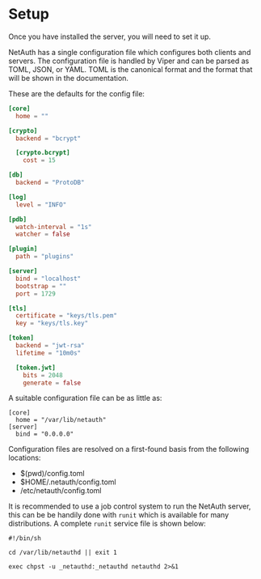 # Setup

Once you have installed the server, you will need to set it up.

NetAuth has a single configuration file which configures both clients
and servers.  The configuration file is handled by Viper and can be
parsed as TOML, JSON, or YAML.  TOML is the canonical format and the
format that will be shown in the documentation.

These are the defaults for the config file:

```toml
[core]
  home = ""

[crypto]
  backend = "bcrypt"

  [crypto.bcrypt]
    cost = 15

[db]
  backend = "ProtoDB"

[log]
  level = "INFO"

[pdb]
  watch-interval = "1s"
  watcher = false

[plugin]
  path = "plugins"

[server]
  bind = "localhost"
  bootstrap = ""
  port = 1729

[tls]
  certificate = "keys/tls.pem"
  key = "keys/tls.key"

[token]
  backend = "jwt-rsa"
  lifetime = "10m0s"

  [token.jwt]
    bits = 2048
    generate = false
```

A suitable configuration file can be as little as:

```
[core]
  home = "/var/lib/netauth"
[server]
  bind = "0.0.0.0"
```

Configuration files are resolved on a first-found basis from the
following locations:

  * $(pwd)/config.toml
  * $HOME/.netauth/config.toml
  * /etc/netauth/config.toml

It is recommended to use a job control system to run the NetAuth
server, this can be be handily done with `runit` which is available
for many distributions.  A complete `runit` service file is shown
below:

```shell
#!/bin/sh

cd /var/lib/netauthd || exit 1

exec chpst -u _netauthd:_netauthd netauthd 2>&1
```
